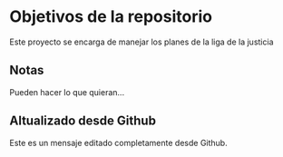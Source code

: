 # Objetivos de la repositorio

Este proyecto se encarga de manejar los planes de la liga de la justicia


## Notas
Pueden hacer lo que quieran...

## Altualizado desde Github
Este es un mensaje editado completamente desde Github.

